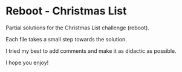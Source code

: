 # Reboot - Christmas List

Partial solutions for the Christmas List challenge (reboot).

Each file takes a small step towards the solution.

I tried my best to add comments and make it as didactic as possible.

I hope you enjoy!
